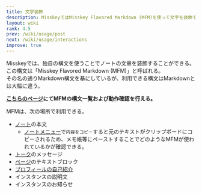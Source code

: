 ```yaml
---
title: 文字装飾
description: MisskeyではMisskey Flavored Markdown (MFM)を使って文字を装飾できる。
layout: wiki
rank: 4.5
prev: /wiki/usage/post
next: /wiki/usage/interactions
improve: true
---
```

Misskeyでは、独自の構文を使うことでノートの文章を装飾することができる。  
この構文は「Misskey Flavored Markdown (MFM)」と呼ばれる。  
その名の通りMarkdown構文を基にしているが、利用できる構文はMarkdownとは大幅に違う。

**[こちらのページ](https://yuzulia.xyz/@aqz/pages/mfm)にてMFMの構文一覧および動作確認を行える。**

MFMは、次の場所で利用できる。

- [ノート](note)の本文
  * [ノートメニュー](notemenu)で`内容をコピー`すると元のテキストがクリップボードにコピーされるため、メモ帳等にペーストすることでどのようなMFMが使われているかが確認できる。
- [トーク](messaging)のメッセージ
- [ページ](pages)のテキストブロック
- [プロフィールの自己紹介](profile)
- インスタンスの説明文
- インスタンスのお知らせ
